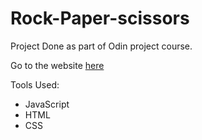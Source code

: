 # Rock-Paper-scissors
Project Done as part of Odin project course.

Go to the website [here](https://ashishthomaschempolil.github.io/Rock-Paper-scissors/)

Tools Used:
* JavaScript
* HTML
* CSS
